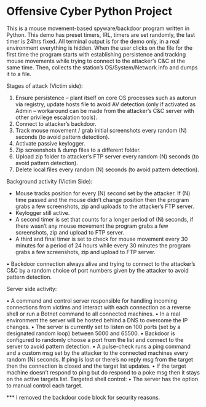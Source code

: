 Offensive Cyber Python Project
==============================

This is a mouse movement-based spyware/backdoor program written in Python.
This demo has preset timers, IRL, timers are set randomly, the last timer is 24hrs fixed. 
All terminal output is for the demo only, in a real environment everything is hidden.
When the user clicks on the file for the first time the program starts with establishing persistence and tracking mouse 
movements while trying to connect to the attacker’s C&C at the same time.
Then, collects the station’s OS/System/Network info and dumps it to a file. 

Stages of attack (Victim side):
1. Ensure persistence – plant itself on core OS processes such as autorun via registry, update hosts file to avoid AV detection (only if activated as Admin – workaround can        be made from the attacker’s C&C server with other privilege escalation tools).
2. Connect to attacker’s backdoor.
3. Track mouse movement / grab initial screenshots every random (N) seconds (to avoid pattern detection).
4. Activate passive keylogger.
5. Zip screenshots & dump files to a different folder.
6. Upload zip folder to attacker’s FTP server every random (N) seconds (to avoid pattern detection).
7. Delete local files every random (N) seconds (to avoid pattern detection).

Background activity (Victim Side):
- Mouse tracks position for every (N) second set by the attacker. If (N) time passed and the mouse didn’t change position then the program grabs a few screenshots, zip and         uploads to the attacker’s FTP server.
- Keylogger still active.
- A second timer is set that counts for a longer period of (N) seconds, if there wasn’t any mouse movement the program grabs a few screenshots, 
  zip and upload to FTP server.
- A third and final timer is set to check for mouse movement every 30 minutes for a period of 24 hours while every 30 minutes the program grabs a few screenshots, 
  zip and upload to FTP server.

• Backdoor connection always alive and trying to connect to the attacker’s C&C by a random choice of port numbers given by the attacker to avoid pattern detection.

Server side activity:

• A command and control server responsible for handling incoming connections from victims and interact with each connection as a reverse shell or run a Botnet command to all       connected machines.
• In a real environment the server will be hosted behind a DNS to overcome the IP changes.
• The server is currently set to listen on 100 ports (set by a designated random loop) between 5000 and 65500.
• Backdoor is configured to randomly choose a port from the list and connect to the server to avoid pattern detection.
• A pulse-check runs a ping command and a custom msg set by the attacker to the connected machines every random (N) seconds. If ping is lost or there’s no reply msg from the       target then the connection is closed and the target list updates.
• If the target machine doesn’t respond to ping but do respond to a poke msg then it stays on the active targets list.
  Targeted shell control:
• The server has the option to manual control each target.

*** I removed the backdoor code block for security reasons.
